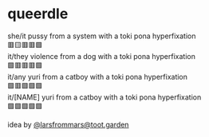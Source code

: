 # queerdle  
she/it pussy from a system with a toki pona hyperfixation  
🟥🟨🟥🟥🟩  
it/they violence from a dog with a toki pona hyperfixation  
🟩🟥🟥🟥🟩  
it/any yuri from a catboy with a toki pona hyperfixation  
🟩🟥🟩🟩🟩  
it/[NAME] yuri from a catboy with a toki pona hyperfixation  
🟩🟩🟩🟩🟩  
  
idea by [@larsfrommars@toot.garden](https://fedi.joeydrew.studio/notice/AbIVb4xOyznudnLHua)